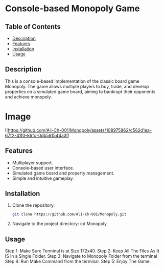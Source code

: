 # Console-based Monopoly Game

## Table of Contents
- [Description](#description)
- [Features](#features)
- [Installation](#installation)
- [Usage](#usage)

## Description
This is a console-based implementation of the classic board game Monopoly. The game allows multiple players to buy, trade, and develop properties on a simulated game board, aiming to bankrupt their opponents and achieve monopoly.

# Image 

!(https://github.com/Ali-Ch-001/Monopoly/assets/108975862/c562d1ea-67f2-41f0-86fc-0db561544a3f)


## Features
- Multiplayer support.
- Console-based user interface.
- Simulated game board and property management.
- Simple and intuitive gameplay.

## Installation
1. Clone the repository:
   ```bash
   git clone https://github.com/Ali-Ch-001/Monopoly.git

2.	Navigate to the project directory:
   cd Monopoly

## Usage

   Step 1: Make Sure Terminal is at Size 172x40.
   Step 2: Keep All The Files As It IS In a Single Folder.
   Step 3: Navigate to Monopoly Folder from the terminal
   Step 4: Run Make Command from the terminal.
   Step 5: Enjoy The Game.

